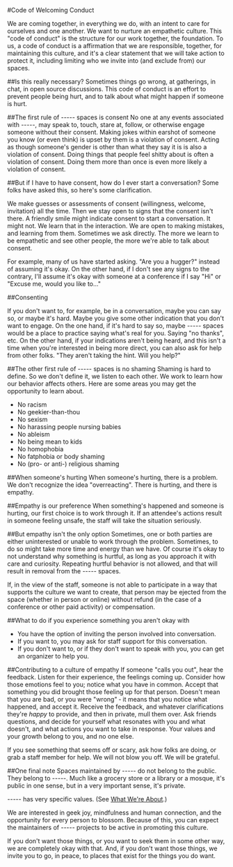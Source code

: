 #Code of Welcoming Conduct

We are coming together, in everything we do, with an intent to care for ourselves and one another. We want to nurture an empathetic culture. This "code of conduct" is the structure for our work together, the foundation. To us, a code of conduct is a affirmation that we are responsible, together, for maintaining this culture, and it's a clear statement that we will take action to protect it, including limiting who we invite into (and exclude from) our spaces.

##Is this really necessary?
Sometimes things go wrong, at gatherings, in chat, in open source discussions. This code of conduct is an effort to prevent people being hurt, and to talk about what might happen if someone is hurt.

##The first rule of ----- spaces is consent
No one at any events associated with -----, may speak to, touch, stare at, follow, or otherwise engage someone without their consent. Making jokes within earshot of someone you know (or even think) is upset by them is a violation of consent. Acting as though someone's gender is other than what they say it is is also a violation of consent. Doing things that people feel shitty about is often a violation of consent. Doing them more than once is even more likely a violation of consent.
  
##But if I have to have consent, how do I ever start a conversation?
Some folks have asked this, so here's some clarification.

We make guesses or assessments of consent (willingness, welcome, invitation) all the time. Then we stay open to signs that the consent isn't there. A friendly smile might indicate consent to start a conversation. It might not. We learn that in the interaction. We are open to making mistakes, and learning from them. Sometimes we ask directly. The more we learn to be empathetic and see other people, the more we're able to talk about consent.

For example, many of us have started asking. "Are you a hugger?" instead of assuming it's okay. On the other hand, if I don't see any signs to the contrary, I'll assume it's okay with someone at a conference if I say "Hi" or "Excuse me, would you like to..."

##Consenting

If you don't want to, for example, be in a conversation, maybe you can say so, or maybe it's hard. Maybe you give some other indication that you don't want to engage. On the one hand, if it's hard to say so, maybe ----- spaces would be a place to practice saying what's real for you. Saying "no thanks", etc. On the other hand, if your indications aren't being heard, and this isn't a time when you're interested in being more direct, you can also ask for help from other folks. "They aren't taking the hint. Will you help?" 

##The other first rule of ----- spaces is no shaming
Shaming is hard to define. So we don't define it, we listen to each other. We work to learn how our behavior affects others. Here are some areas you may get the opportunity to learn about.

- No racism
- No geekier-than-thou
- No sexism
- No harassing people nursing babies
- No ableism
- No being mean to kids
- No homophobia
- No fatphobia or body shaming
- No (pro- or anti-) religious shaming

##When someone's hurting
When someone's hurting, there is a problem. We don't recognize the idea "overreacting". There is hurting, and there is empathy.

##Empathy is our preference
When something's happened and someone is hurting, our first choice is to work through it. If an attendee's actions result in someone feeling unsafe, the staff will take the situation seriously.
  
##But empathy isn't the only option
Sometimes, one or both parties are either uninterested or unable to work through the problem. Sometimes, to do so might take more time and energy than we have. Of course it's okay to not understand why something is hurtful, as long as you approach it with care and curiosity. Repeating hurtful behavior is not allowed, and that will result in removal from the ----- spaces.

If, in the view of the staff, someone is not able to participate in a way that supports the culture we want to create, that person may be ejected from the space (whether in person or online) without refund (in the case of a conference or other paid activity) or compensation.

##What to do if you experience something you aren't okay with

- You have the option of inviting the person involved into conversation.
- If you want to, you may ask for staff support for this conversation.
- If you don't want to, or if they don't want to speak with you, you can get an organizer to help you.
  
##Contributing to a culture of empathy
If someone "calls you out", hear the feedback. Listen for their experience, the feelings coming up. Consider how those emotions feel to you; notice what you have in common. Accept that something you did brought those feeling up for that person. Doesn't mean that you are bad, or you were "wrong" &dash; it means that you notice what happened, and accept it. Receive the feedback, and whatever clarifications they're _happy_ to provide, and then in private, mull them over. Ask friends questions, and decide for yourself what resonates with you and what doesn't, and what actions you want to take in response. Your values and your growth belong to you, and no one else.

If you see something that seems off or scary, ask how folks are doing, or grab a staff member for help. We will not blow you off. We will be grateful.

##One final note
Spaces maintained by ----- do not belong to the public. They belong to -----. Much like a grocery store or a library or a mosque, it's public in one sense, but in a very important sense, it's private.

----- has very specific values. (See [What We're About](http://-----).)

We are interested in geek joy, mindfulness and human connection, and the opportunity for every person to blossom. Because of this, you can expect the maintainers of ----- projects to be active in promoting this culture.

If you don't want those things, or you want to seek them in some other way, we are completely okay with that. And, if you don't want those things, we invite you to go, in peace, to places that exist for the things you do want.
